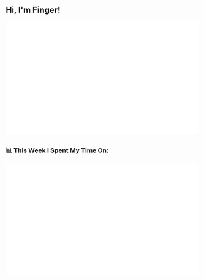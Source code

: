 <h2> Hi, I'm Finger!</h2>

<img align="right" src="https://raw.githubusercontent.com/spianmo/github-stats/master/generated/overview.svg#gh-light-mode-only">

<!-- <img align="right" height="160em" src="https://github-readme-stats-eight-theta.vercel.app/api/top-langs/?username=spianmo&layout=compact&langs_count=8&theme=algolia"/>	 -->
	
```go
package main

type Me struct {
	Name   string
	Job    string
	Code   string
	Skills string
}

func main() {
	me := &Me{
		Name:   "Finger",
		Job:    "Client-side Engineer",
		Code:   "Java, Kotlin, C#, Rust and C++ and Others",
		Skills: "Android, Security, Cross-platform client, NLP, CV, ASR ^o^",
	}
	_ = me
}
```


<h3>📊 This Week I Spent My Time On:</h3>
<img align='right' src="https://raw.githubusercontent.com/spianmo/github-stats/master/generated/languages.svg#gh-light-mode-only">

<!--START_SECTION:waka-->

```txt
Python                 11 hrs 27 mins  ██████████░░░░░░░░░░░░░░░   39.53 %
Kotlin                 9 hrs 3 mins    ███████▓░░░░░░░░░░░░░░░░░   31.23 %
Java                   2 hrs 47 mins   ██▒░░░░░░░░░░░░░░░░░░░░░░   09.63 %
XML                    1 hr 38 mins    █▒░░░░░░░░░░░░░░░░░░░░░░░   05.69 %
Text                   48 mins         ▓░░░░░░░░░░░░░░░░░░░░░░░░   02.77 %
```

<!--END_SECTION:waka-->
